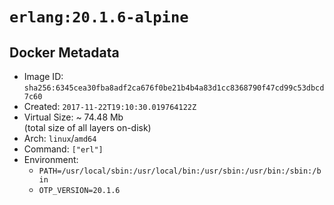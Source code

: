 # `erlang:20.1.6-alpine`

## Docker Metadata

- Image ID: `sha256:6345cea30fba8adf2ca676f0be21b4b4a83d1cc8368790f47cd99c53dbcd7c60`
- Created: `2017-11-22T19:10:30.019764122Z`
- Virtual Size: ~ 74.48 Mb  
  (total size of all layers on-disk)
- Arch: `linux`/`amd64`
- Command: `["erl"]`
- Environment:
  - `PATH=/usr/local/sbin:/usr/local/bin:/usr/sbin:/usr/bin:/sbin:/bin`
  - `OTP_VERSION=20.1.6`
